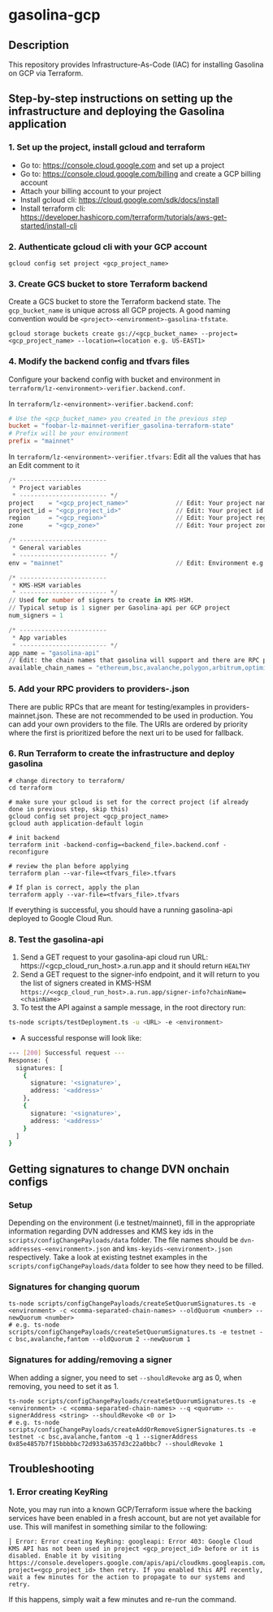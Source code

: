 # gasolina-gcp

## Description

This repository provides Infrastructure-As-Code (IAC) for installing Gasolina on GCP via Terraform.

## Step-by-step instructions on setting up the infrastructure and deploying the Gasolina application

### 1. Set up the project, install gcloud and terraform

-   Go to: https://console.cloud.google.com and set up a project
-   Go to: https://console.cloud.google.com/billing and create a GCP billing account
-   Attach your billing account to your project
-   Install gcloud cli: https://cloud.google.com/sdk/docs/install
-   Install terraform cli: https://developer.hashicorp.com/terraform/tutorials/aws-get-started/install-cli

### 2. Authenticate gcloud cli with your GCP account

```shell
gcloud config set project <gcp_project_name>
```

### 3. Create GCS bucket to store Terraform backend

Create a GCS bucket to store the Terraform backend state. The `gcp_bucket_name` is unique across all GCP projects.
A good naming convention would be `<project>-<environment>-gasolina-tfstate`.

```shell
gcloud storage buckets create gs://<gcp_bucket_name> --project=<gcp_project_name> --location=<location e.g. US-EAST1>
```

### 4. Modify the backend config and tfvars files

Configure your backend config with bucket and environment in `terraform/lz-<environment>-verifier.backend.conf`.

In `terraform/lz-<environment>-verifier.backend.conf`:

```conf
# Use the <gcp_bucket_name> you created in the previous step
bucket = "foobar-lz-mainnet-verifier_gasolina-terraform-state"
# Prefix will be your environment
prefix = "mainnet"
```

In `terraform/lz-<environment>-verifier.tfvars`:
Edit all the values that has an Edit comment to it

```tfvars
/* ------------------------
 * Project variables
 * ------------------------ */
project    = "<gcp_project_name>"             // Edit: Your project name e.g. foobar-lz-mainnet-verifier
project_id = "<gcp_project_id>"               // Edit: Your project id number e.g. 111111111
region     = "<gcp_region>"                   // Edit: Your project region e.g. us-east1
zone       = "<gcp_zone>"                     // Edit: Your project zone e.g. us-east1-c

/* ------------------------
 * General variables
 * ------------------------ */
env = "mainnet"                               // Edit: Environment e.g. mainnet, testnet, etc.

/* ------------------------
 * KMS-HSM variables
 * ------------------------ */
// Used for number of signers to create in KMS-HSM.
// Typical setup is 1 signer per Gasolina-api per GCP project
num_signers = 1

/* ------------------------
 * App variables
 * ------------------------ */
app_name = "gasolina-api"
// Edit: the chain names that gasolina will support and there are RPC providers for
available_chain_names = "ethereum,bsc,avalanche,polygon,arbitrum,optimism,fantom"
```

### 5. Add your RPC providers to providers-<env>.json

There are public RPCs that are meant for testing/examples in providers-mainnet.json. These are not recommended
to be used in production. You can add your own providers to the file. The URIs are ordered by priority where the first
is prioritized before the next uri to be used for fallback.

### 6. Run Terraform to create the infrastructure and deploy gasolina

```shell
# change directory to terraform/
cd terraform

# make sure your gcloud is set for the correct project (if already done in previous step, skip this)
gcloud config set project <gcp_project_name>
gcloud auth application-default login

# init backend
terraform init -backend-config=<backend_file>.backend.conf -reconfigure

# review the plan before applying
terraform plan --var-file=<tfvars_file>.tfvars

# If plan is correct, apply the plan
terraform apply --var-file=<tfvars_file>.tfvars
```

If everything is successful, you should have a running gasolina-api deployed to Google Cloud Run.

### 8. Test the gasolina-api

1. Send a GET request to your gasolina-api cloud run URL: https://<gcp_cloud_run_host>.a.run.app and it should return `HEALTHY`
2. Send a GET request to the signer-info endpoint, and it will return to you the list of signers created in KMS-HSM `https://<<gcp_cloud_run_host>.a.run.app/signer-info?chainName=<chainName>`
3. To test the API against a sample message, in the root directory run:

```bash
ts-node scripts/testDeployment.ts -u <URL> -e <environment>
```

-   A successful response will look like:

```bash
--- [200] Successful request ---
Response: {
  signatures: [
    {
      signature: '<signature>',
      address: '<address>'
    },
    {
      signature: '<signature>',
      address: '<address>'
    }
  ]
}

```

## Getting signatures to change DVN onchain configs

### Setup

Depending on the environment (i.e testnet/mainnet), fill in the appropriate information regarding DVN addresses and KMS key ids in the `scripts/configChangePayloads/data` folder. The file names should be `dvn-addresses-<environment>.json` and `kms-keyids-<environment>.json` respectively. Take a look at existing testnet examples in the `scripts/configChangePayloads/data` folder to see how they need to be filled.

### Signatures for changing quorum

```
ts-node scripts/configChangePayloads/createSetQuorumSignatures.ts -e <environment> -c <comma-separated-chain-names> --oldQuorum <number> --newQuorum <number>
# e.g. ts-node scripts/configChangePayloads/createSetQuorumSignatures.ts -e testnet -c bsc,avalanche,fantom --oldQuorum 2 --newQuorum 1
```

### Signatures for adding/removing a signer

When adding a signer, you need to set `--shouldRevoke` arg as 0, when removing, you need to set it as 1.

```
ts-node scripts/configChangePayloads/createSetQuorumSignatures.ts -e <environment> -c <comma-separated-chain-names> --q <quorum> --signerAddress <string> --shouldRevoke <0 or 1>
# e.g. ts-node scripts/configChangePayloads/createAddOrRemoveSignerSignatures.ts -e testnet -c bsc,avalanche,fantom -q 1 --signerAddress 0x85e4857b7f15bbbbbc72d933a6357d3c22a0bbc7 --shouldRevoke 1
```

## Troubleshooting

### 1. Error creating KeyRing

Note, you may run into a known GCP/Terraform issue where the backing services have been enabled in a fresh account, but
are not yet available for use. This will manifest in something similar to the following:

```text
│ Error: Error creating KeyRing: googleapi: Error 403: Google Cloud KMS API has not been used in project <gcp_project_id> before or it is disabled. Enable it by visiting https://console.developers.google.com/apis/api/cloudkms.googleapis.com/overview?project=<gcp_project_id> then retry. If you enabled this API recently, wait a few minutes for the action to propagate to our systems and retry.
```

If this happens, simply wait a few minutes and re-run the command.
